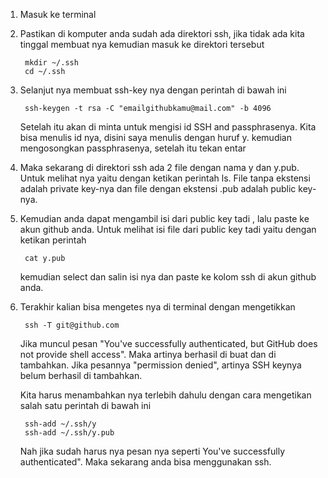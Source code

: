 1. Masuk ke terminal
2. Pastikan di komputer anda sudah ada direktori ssh, jika tidak ada kita tinggal membuat nya kemudian masuk ke direktori tersebut

        mkdir ~/.ssh    
        cd ~/.ssh 
 
3. Selanjut nya membuat ssh-key nya dengan perintah di bawah ini

        ssh-keygen -t rsa -C "emailgithubkamu@mail.com" -b 4096

    Setelah itu akan di minta untuk mengisi id SSH and passphrasenya. Kita bisa menulis id nya, disini saya menulis dengan huruf y. kemudian mengosongkan             passphrasenya, setelah itu tekan entar

4. Maka sekarang di direktori ssh ada 2 file dengan nama y dan y.pub. Untuk melihat nya yaitu dengan ketikan perintah ls.
   File tanpa ekstensi adalah private key-nya dan file dengan ekstensi .pub adalah public key-nya.

5. Kemudian anda dapat mengambil isi dari public key tadi , lalu paste ke akun github anda.
   Untuk melihat isi file dari public key tadi yaitu dengan ketikan perintah

        cat y.pub

   kemudian select dan salin isi nya dan paste ke kolom ssh di akun github anda.

6. Terakhir kalian bisa mengetes nya di terminal dengan mengetikkan 

        ssh -T git@github.com

   Jika muncul pesan "You've successfully authenticated, but GitHub does not provide shell access". Maka artinya berhasil di buat dan di tambahkan.
   Jika pesannya "permission denied", artinya SSH keynya belum berhasil di tambahkan. 

   Kita harus menambahkan nya terlebih dahulu dengan cara mengetikan salah satu perintah di bawah ini

        ssh-add ~/.ssh/y
        ssh-add ~/.ssh/y.pub

   Nah jika sudah harus nya pesan nya seperti You've successfully authenticated". Maka sekarang anda bisa menggunakan ssh.
